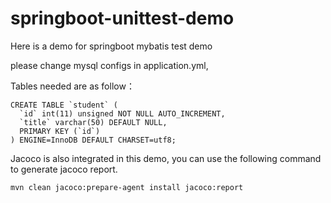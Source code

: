 # springboot-unittest-demo

Here is a demo for springboot mybatis test demo

please change mysql configs in  application.yml,

Tables needed are as follow：

```
CREATE TABLE `student` (
  `id` int(11) unsigned NOT NULL AUTO_INCREMENT,
  `title` varchar(50) DEFAULT NULL,
  PRIMARY KEY (`id`)
) ENGINE=InnoDB DEFAULT CHARSET=utf8;
```

Jacoco is also integrated in this demo, you can use the following command to generate jacoco report.
```
mvn clean jacoco:prepare-agent install jacoco:report
```
